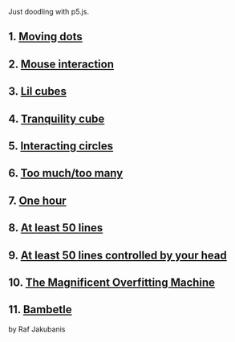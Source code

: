 Just doodling with p5.js.

## 1. [Moving dots](https://rafajak.github.io/p5.js-sketches/2018_08_05-moving_dots)
## 2. [Mouse interaction](https://rafajak.github.io/p5.js-sketches/2018_08_12-mouse_interaction)
## 3. [Lil cubes](https://rafajak.github.io/p5.js-sketches/2018_08_16-lil_cubes)
## 4. [Tranquility cube](https://rafajak.github.io/p5.js-sketches/2018_08_16-tranquility_cube)
## 5. [Interacting circles](https://rafajak.github.io/p5.js-sketches/2018_08_15-interacting-circles)
## 6. [Too much/too many](https://rafajak.github.io/p5.js-sketches/2018_09_23-toomuch)
## 7. [One hour](https://rafajak.github.io/p5.js-sketches/2018_09_25-one-hour)
## 8. [At least 50 lines](https://rafajak.github.io/p5.js-sketches/2018_10_12-at_least_50_lines)
## 9. [At least 50 lines controlled by your head](https://rafajak.github.io/p5.js-sketches/2018_10_12-50_move_your_head)
## 10. [The Magnificent Overfitting Machine](https://rafajak.github.io/p5.js-sketches/2018_10_21-THE_MAGNIFICENT_OVERFITTING_MACHINE)
## 11. [Bambetle](https://rafajak.github.io/p5.js-sketches/2018_11_01-Bambetle)


by Raf Jakubanis

